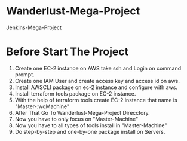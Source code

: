 # Wanderlust-Mega-Project
Jenkins-Mega-Project
# Before Start The Project
1) Create one EC-2 instance on AWS take ssh and Login on command prompt.
2) Create one IAM User and create access key and access id on aws.
3) Install AWSCLI package on ec-2 instance and configure with aws.
4) Install terraform tools package on EC-2 instance.
5) With the help of terraform tools create EC-2 instance that name is "Master-:wqMachine"
6) After That Go To Wanderlust-Mega-Project Direcctory.
7) Now you have to only focus on "Master-Machine"
8) Now you have to all types of tools install in "Master-Machine"
9) Do step-by-step and one-by-one package install on Servers.

